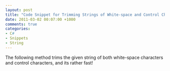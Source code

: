 ```yaml
---
layout: post
title: "Code Snippet for Trimming Strings of White-space and Control Characters"
date: 2011-03-02 00:07:00 +1000
comments: true
categories: 
- C#
- Snippets
- String
---
```

The following method trims the given string of both white-space characters and control characters, and its rather fast!

<script src="https://gist.github.com/sinairv/2693951.js"></script>
